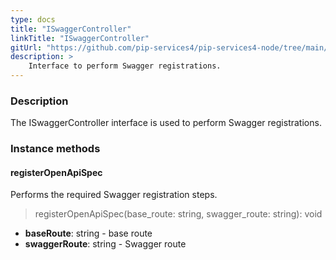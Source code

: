 ```yaml
---
type: docs
title: "ISwaggerController"
linkTitle: "ISwaggerController"
gitUrl: "https://github.com/pip-services4/pip-services4-node/tree/main/pip-services4-http-node"
description: >
    Interface to perform Swagger registrations.
---
```


### Description

The  ISwaggerController interface is used to perform Swagger registrations.

### Instance methods

#### registerOpenApiSpec
Performs the required Swagger registration steps.

> registerOpenApiSpec(base_route: string, swagger_route: string): void

- **baseRoute**: string - base route
- **swaggerRoute**: string - Swagger route

